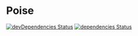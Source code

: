 # Poise #

[![devDependencies Status](https://david-dm.org/agilepixel/poise/dev-status.svg)](https://david-dm.org/agilepixel/poise?type=dev)
[![dependencies Status](https://david-dm.org/agilepixel/poise/status.svg)](https://david-dm.org/agilepixel/poise)

